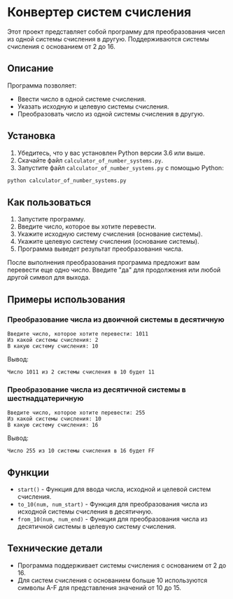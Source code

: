 # Конвертер систем счисления

Этот проект представляет собой программу для преобразования чисел из одной системы счисления в другую. Поддерживаются системы счисления с основанием от 2 до 16.

## Описание

Программа позволяет:
- Ввести число в одной системе счисления.
- Указать исходную и целевую системы счисления.
- Преобразовать число из одной системы счисления в другую.

## Установка

1. Убедитесь, что у вас установлен Python версии 3.6 или выше.
2. Скачайте файл `calculator_of_number_systems.py`.
3. Запустите файл `calculator_of_number_systems.py` с помощью Python:

```sh
python calculator_of_number_systems.py
```

## Как пользоваться

1. Запустите программу.
2. Введите число, которое вы хотите перевести.
3. Укажите исходную систему счисления (основание системы).
4. Укажите целевую систему счисления (основание системы).
5. Программа выведет результат преобразования числа.

После выполнения преобразования программа предложит вам перевести еще одно число. Введите "да" для продолжения или любой другой символ для выхода.

## Примеры использования

### Преобразование числа из двоичной системы в десятичную

```
Введите число, которое хотите перевести: 1011
Из какой системы счисления: 2
В какую систему счисления: 10
```

Вывод:
```
Число 1011 из 2 системы счисления в 10 будет 11
```

### Преобразование числа из десятичной системы в шестнадцатеричную

```
Введите число, которое хотите перевести: 255
Из какой системы счисления: 10
В какую систему счисления: 16
```

Вывод:
```
Число 255 из 10 системы счисления в 16 будет FF
```

## Функции

- `start()` - Функция для ввода числа, исходной и целевой систем счисления.
- `to_10(num, num_start)` - Функция для преобразования числа из исходной системы счисления в десятичную.
- `from_10(num, num_end)` - Функция для преобразования числа из десятичной системы в целевую систему счисления.

## Технические детали

- Программа поддерживает системы счисления с основанием от 2 до 16.
- Для систем счисления с основанием больше 10 используются символы A-F для представления значений от 10 до 15.
